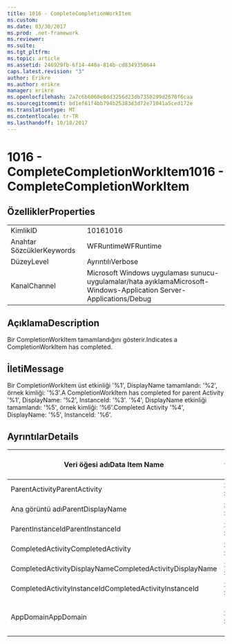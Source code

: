 ```yaml
---
title: 1016 - CompleteCompletionWorkItem
ms.custom: 
ms.date: 03/30/2017
ms.prod: .net-framework
ms.reviewer: 
ms.suite: 
ms.tgt_pltfrm: 
ms.topic: article
ms.assetid: 246929fb-6f14-440a-814b-cd8349350644
caps.latest.revision: "3"
author: Erikre
ms.author: erikre
manager: erikre
ms.openlocfilehash: 2a7c6b6060e8dd3256d23db7350299d2670f6caa
ms.sourcegitcommit: bd1ef61f4bb794b25383d3d72e71041a5ced172e
ms.translationtype: MT
ms.contentlocale: tr-TR
ms.lasthandoff: 10/18/2017
---
```

# <a name="1016---completecompletionworkitem"></a><span data-ttu-id="ed19b-102">1016 - CompleteCompletionWorkItem</span><span class="sxs-lookup"><span data-stu-id="ed19b-102">1016 - CompleteCompletionWorkItem</span></span>
## <a name="properties"></a><span data-ttu-id="ed19b-103">Özellikler</span><span class="sxs-lookup"><span data-stu-id="ed19b-103">Properties</span></span>  
  
|||  
|-|-|  
|<span data-ttu-id="ed19b-104">Kimlik</span><span class="sxs-lookup"><span data-stu-id="ed19b-104">ID</span></span>|<span data-ttu-id="ed19b-105">1016</span><span class="sxs-lookup"><span data-stu-id="ed19b-105">1016</span></span>|  
|<span data-ttu-id="ed19b-106">Anahtar Sözcükler</span><span class="sxs-lookup"><span data-stu-id="ed19b-106">Keywords</span></span>|<span data-ttu-id="ed19b-107">WFRuntime</span><span class="sxs-lookup"><span data-stu-id="ed19b-107">WFRuntime</span></span>|  
|<span data-ttu-id="ed19b-108">Düzey</span><span class="sxs-lookup"><span data-stu-id="ed19b-108">Level</span></span>|<span data-ttu-id="ed19b-109">Ayrıntılı</span><span class="sxs-lookup"><span data-stu-id="ed19b-109">Verbose</span></span>|  
|<span data-ttu-id="ed19b-110">Kanal</span><span class="sxs-lookup"><span data-stu-id="ed19b-110">Channel</span></span>|<span data-ttu-id="ed19b-111">Microsoft Windows uygulaması sunucu-uygulamalar/hata ayıklama</span><span class="sxs-lookup"><span data-stu-id="ed19b-111">Microsoft-Windows-Application Server-Applications/Debug</span></span>|  
  
## <a name="description"></a><span data-ttu-id="ed19b-112">Açıklama</span><span class="sxs-lookup"><span data-stu-id="ed19b-112">Description</span></span>  
 <span data-ttu-id="ed19b-113">Bir CompletionWorkItem tamamlandığını gösterir.</span><span class="sxs-lookup"><span data-stu-id="ed19b-113">Indicates a CompletionWorkItem has completed.</span></span>  
  
## <a name="message"></a><span data-ttu-id="ed19b-114">İleti</span><span class="sxs-lookup"><span data-stu-id="ed19b-114">Message</span></span>  
 <span data-ttu-id="ed19b-115">Bir CompletionWorkItem üst etkinliği '%1', DisplayName tamamlandı: '%2', örnek kimliği: '%3'.</span><span class="sxs-lookup"><span data-stu-id="ed19b-115">A CompletionWorkItem has completed for parent Activity '%1', DisplayName: '%2', InstanceId: '%3'.</span></span> <span data-ttu-id="ed19b-116">'%4', DisplayName etkinliği tamamlandı: '%5', örnek kimliği: '%6'.</span><span class="sxs-lookup"><span data-stu-id="ed19b-116">Completed Activity '%4', DisplayName: '%5', InstanceId: '%6'.</span></span>  
  
## <a name="details"></a><span data-ttu-id="ed19b-117">Ayrıntılar</span><span class="sxs-lookup"><span data-stu-id="ed19b-117">Details</span></span>  
  
|<span data-ttu-id="ed19b-118">Veri öğesi adı</span><span class="sxs-lookup"><span data-stu-id="ed19b-118">Data Item Name</span></span>|<span data-ttu-id="ed19b-119">Veri öğesi türü</span><span class="sxs-lookup"><span data-stu-id="ed19b-119">Data Item Type</span></span>|<span data-ttu-id="ed19b-120">Açıklama</span><span class="sxs-lookup"><span data-stu-id="ed19b-120">Description</span></span>|  
|--------------------|--------------------|-----------------|  
|<span data-ttu-id="ed19b-121">ParentActivity</span><span class="sxs-lookup"><span data-stu-id="ed19b-121">ParentActivity</span></span>|<span data-ttu-id="ed19b-122">xs: String</span><span class="sxs-lookup"><span data-stu-id="ed19b-122">xs:string</span></span>|<span data-ttu-id="ed19b-123">Üst etkinlik türü adı.</span><span class="sxs-lookup"><span data-stu-id="ed19b-123">The type name of the parent activity.</span></span>|  
|<span data-ttu-id="ed19b-124">Ana görüntü adı</span><span class="sxs-lookup"><span data-stu-id="ed19b-124">ParentDisplayName</span></span>|<span data-ttu-id="ed19b-125">xs: String</span><span class="sxs-lookup"><span data-stu-id="ed19b-125">xs:string</span></span>|<span data-ttu-id="ed19b-126">Üst etkinliğin görünen adı.</span><span class="sxs-lookup"><span data-stu-id="ed19b-126">The display name of the parent activity.</span></span>|  
|<span data-ttu-id="ed19b-127">ParentInstanceId</span><span class="sxs-lookup"><span data-stu-id="ed19b-127">ParentInstanceId</span></span>|<span data-ttu-id="ed19b-128">xs: String</span><span class="sxs-lookup"><span data-stu-id="ed19b-128">xs:string</span></span>|<span data-ttu-id="ed19b-129">Üst etkinlik örnek kimliği.</span><span class="sxs-lookup"><span data-stu-id="ed19b-129">The instance id of the parent activity.</span></span>|  
|<span data-ttu-id="ed19b-130">CompletedActivity</span><span class="sxs-lookup"><span data-stu-id="ed19b-130">CompletedActivity</span></span>|<span data-ttu-id="ed19b-131">xs: String</span><span class="sxs-lookup"><span data-stu-id="ed19b-131">xs:string</span></span>|<span data-ttu-id="ed19b-132">Tamamlanan etkinliğin türü adı.</span><span class="sxs-lookup"><span data-stu-id="ed19b-132">The type name of the completed activity.</span></span>|  
|<span data-ttu-id="ed19b-133">CompletedActivityDisplayName</span><span class="sxs-lookup"><span data-stu-id="ed19b-133">CompletedActivityDisplayName</span></span>|<span data-ttu-id="ed19b-134">xs: String</span><span class="sxs-lookup"><span data-stu-id="ed19b-134">xs:string</span></span>|<span data-ttu-id="ed19b-135">Tamamlanan etkinliğin görünen adı.</span><span class="sxs-lookup"><span data-stu-id="ed19b-135">The display name of the completed activity.</span></span>|  
|<span data-ttu-id="ed19b-136">CompletedActivityInstanceId</span><span class="sxs-lookup"><span data-stu-id="ed19b-136">CompletedActivityInstanceId</span></span>|<span data-ttu-id="ed19b-137">xs: String</span><span class="sxs-lookup"><span data-stu-id="ed19b-137">xs:string</span></span>|<span data-ttu-id="ed19b-138">Tamamlanan etkinliğin örnek kimliği.</span><span class="sxs-lookup"><span data-stu-id="ed19b-138">The instance id of the completed activity.</span></span>|  
|<span data-ttu-id="ed19b-139">AppDomain</span><span class="sxs-lookup"><span data-stu-id="ed19b-139">AppDomain</span></span>|<span data-ttu-id="ed19b-140">xs: String</span><span class="sxs-lookup"><span data-stu-id="ed19b-140">xs:string</span></span>|<span data-ttu-id="ed19b-141">AppDomain.CurrentDomain.FriendlyName tarafından döndürülen dize.</span><span class="sxs-lookup"><span data-stu-id="ed19b-141">The string returned by AppDomain.CurrentDomain.FriendlyName.</span></span>|
